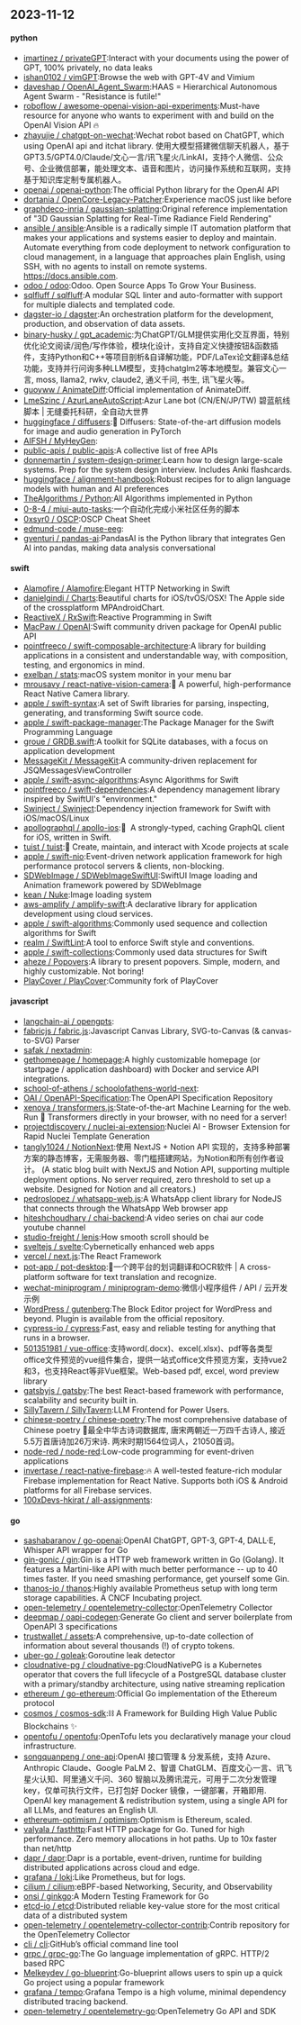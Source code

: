 ## 2023-11-12

#### python
* [imartinez / privateGPT](https://github.com/imartinez/privateGPT):Interact with your documents using the power of GPT, 100% privately, no data leaks
* [ishan0102 / vimGPT](https://github.com/ishan0102/vimGPT):Browse the web with GPT-4V and Vimium
* [daveshap / OpenAI_Agent_Swarm](https://github.com/daveshap/OpenAI_Agent_Swarm):HAAS = Hierarchical Autonomous Agent Swarm - "Resistance is futile!"
* [roboflow / awesome-openai-vision-api-experiments](https://github.com/roboflow/awesome-openai-vision-api-experiments):Must-have resource for anyone who wants to experiment with and build on the OpenAI Vision API 🔥
* [zhayujie / chatgpt-on-wechat](https://github.com/zhayujie/chatgpt-on-wechat):Wechat robot based on ChatGPT, which using OpenAI api and itchat library. 使用大模型搭建微信聊天机器人，基于 GPT3.5/GPT4.0/Claude/文心一言/讯飞星火/LinkAI，支持个人微信、公众号、企业微信部署，能处理文本、语音和图片，访问操作系统和互联网，支持基于知识库定制专属机器人。
* [openai / openai-python](https://github.com/openai/openai-python):The official Python library for the OpenAI API
* [dortania / OpenCore-Legacy-Patcher](https://github.com/dortania/OpenCore-Legacy-Patcher):Experience macOS just like before
* [graphdeco-inria / gaussian-splatting](https://github.com/graphdeco-inria/gaussian-splatting):Original reference implementation of "3D Gaussian Splatting for Real-Time Radiance Field Rendering"
* [ansible / ansible](https://github.com/ansible/ansible):Ansible is a radically simple IT automation platform that makes your applications and systems easier to deploy and maintain. Automate everything from code deployment to network configuration to cloud management, in a language that approaches plain English, using SSH, with no agents to install on remote systems. https://docs.ansible.com.
* [odoo / odoo](https://github.com/odoo/odoo):Odoo. Open Source Apps To Grow Your Business.
* [sqlfluff / sqlfluff](https://github.com/sqlfluff/sqlfluff):A modular SQL linter and auto-formatter with support for multiple dialects and templated code.
* [dagster-io / dagster](https://github.com/dagster-io/dagster):An orchestration platform for the development, production, and observation of data assets.
* [binary-husky / gpt_academic](https://github.com/binary-husky/gpt_academic):为ChatGPT/GLM提供实用化交互界面，特别优化论文阅读/润色/写作体验，模块化设计，支持自定义快捷按钮&函数插件，支持Python和C++等项目剖析&自译解功能，PDF/LaTex论文翻译&总结功能，支持并行问询多种LLM模型，支持chatglm2等本地模型。兼容文心一言, moss, llama2, rwkv, claude2, 通义千问, 书生, 讯飞星火等。
* [guoyww / AnimateDiff](https://github.com/guoyww/AnimateDiff):Official implementation of AnimateDiff.
* [LmeSzinc / AzurLaneAutoScript](https://github.com/LmeSzinc/AzurLaneAutoScript):Azur Lane bot (CN/EN/JP/TW) 碧蓝航线脚本 | 无缝委托科研，全自动大世界
* [huggingface / diffusers](https://github.com/huggingface/diffusers):🤗 Diffusers: State-of-the-art diffusion models for image and audio generation in PyTorch
* [AIFSH / MyHeyGen](https://github.com/AIFSH/MyHeyGen):
* [public-apis / public-apis](https://github.com/public-apis/public-apis):A collective list of free APIs
* [donnemartin / system-design-primer](https://github.com/donnemartin/system-design-primer):Learn how to design large-scale systems. Prep for the system design interview. Includes Anki flashcards.
* [huggingface / alignment-handbook](https://github.com/huggingface/alignment-handbook):Robust recipes for to align language models with human and AI preferences
* [TheAlgorithms / Python](https://github.com/TheAlgorithms/Python):All Algorithms implemented in Python
* [0-8-4 / miui-auto-tasks](https://github.com/0-8-4/miui-auto-tasks):一个自动化完成小米社区任务的脚本
* [0xsyr0 / OSCP](https://github.com/0xsyr0/OSCP):OSCP Cheat Sheet
* [edmund-code / muse-eeg](https://github.com/edmund-code/muse-eeg):
* [gventuri / pandas-ai](https://github.com/gventuri/pandas-ai):PandasAI is the Python library that integrates Gen AI into pandas, making data analysis conversational

#### swift
* [Alamofire / Alamofire](https://github.com/Alamofire/Alamofire):Elegant HTTP Networking in Swift
* [danielgindi / Charts](https://github.com/danielgindi/Charts):Beautiful charts for iOS/tvOS/OSX! The Apple side of the crossplatform MPAndroidChart.
* [ReactiveX / RxSwift](https://github.com/ReactiveX/RxSwift):Reactive Programming in Swift
* [MacPaw / OpenAI](https://github.com/MacPaw/OpenAI):Swift community driven package for OpenAI public API
* [pointfreeco / swift-composable-architecture](https://github.com/pointfreeco/swift-composable-architecture):A library for building applications in a consistent and understandable way, with composition, testing, and ergonomics in mind.
* [exelban / stats](https://github.com/exelban/stats):macOS system monitor in your menu bar
* [mrousavy / react-native-vision-camera](https://github.com/mrousavy/react-native-vision-camera):📸 A powerful, high-performance React Native Camera library.
* [apple / swift-syntax](https://github.com/apple/swift-syntax):A set of Swift libraries for parsing, inspecting, generating, and transforming Swift source code.
* [apple / swift-package-manager](https://github.com/apple/swift-package-manager):The Package Manager for the Swift Programming Language
* [groue / GRDB.swift](https://github.com/groue/GRDB.swift):A toolkit for SQLite databases, with a focus on application development
* [MessageKit / MessageKit](https://github.com/MessageKit/MessageKit):A community-driven replacement for JSQMessagesViewController
* [apple / swift-async-algorithms](https://github.com/apple/swift-async-algorithms):Async Algorithms for Swift
* [pointfreeco / swift-dependencies](https://github.com/pointfreeco/swift-dependencies):A dependency management library inspired by SwiftUI's "environment."
* [Swinject / Swinject](https://github.com/Swinject/Swinject):Dependency injection framework for Swift with iOS/macOS/Linux
* [apollographql / apollo-ios](https://github.com/apollographql/apollo-ios):📱  A strongly-typed, caching GraphQL client for iOS, written in Swift.
* [tuist / tuist](https://github.com/tuist/tuist):🚀 Create, maintain, and interact with Xcode projects at scale
* [apple / swift-nio](https://github.com/apple/swift-nio):Event-driven network application framework for high performance protocol servers & clients, non-blocking.
* [SDWebImage / SDWebImageSwiftUI](https://github.com/SDWebImage/SDWebImageSwiftUI):SwiftUI Image loading and Animation framework powered by SDWebImage
* [kean / Nuke](https://github.com/kean/Nuke):Image loading system
* [aws-amplify / amplify-swift](https://github.com/aws-amplify/amplify-swift):A declarative library for application development using cloud services.
* [apple / swift-algorithms](https://github.com/apple/swift-algorithms):Commonly used sequence and collection algorithms for Swift
* [realm / SwiftLint](https://github.com/realm/SwiftLint):A tool to enforce Swift style and conventions.
* [apple / swift-collections](https://github.com/apple/swift-collections):Commonly used data structures for Swift
* [aheze / Popovers](https://github.com/aheze/Popovers):A library to present popovers. Simple, modern, and highly customizable. Not boring!
* [PlayCover / PlayCover](https://github.com/PlayCover/PlayCover):Community fork of PlayCover

#### javascript
* [langchain-ai / opengpts](https://github.com/langchain-ai/opengpts):
* [fabricjs / fabric.js](https://github.com/fabricjs/fabric.js):Javascript Canvas Library, SVG-to-Canvas (& canvas-to-SVG) Parser
* [safak / nextadmin](https://github.com/safak/nextadmin):
* [gethomepage / homepage](https://github.com/gethomepage/homepage):A highly customizable homepage (or startpage / application dashboard) with Docker and service API integrations.
* [school-of-athens / schoolofathens-world-next](https://github.com/school-of-athens/schoolofathens-world-next):
* [OAI / OpenAPI-Specification](https://github.com/OAI/OpenAPI-Specification):The OpenAPI Specification Repository
* [xenova / transformers.js](https://github.com/xenova/transformers.js):State-of-the-art Machine Learning for the web. Run 🤗 Transformers directly in your browser, with no need for a server!
* [projectdiscovery / nuclei-ai-extension](https://github.com/projectdiscovery/nuclei-ai-extension):Nuclei AI - Browser Extension for Rapid Nuclei Template Generation
* [tangly1024 / NotionNext](https://github.com/tangly1024/NotionNext):使用 NextJS + Notion API 实现的，支持多种部署方案的静态博客，无需服务器、零门槛搭建网站，为Notion和所有创作者设计。 (A static blog built with NextJS and Notion API, supporting multiple deployment options. No server required, zero threshold to set up a website. Designed for Notion and all creators.)
* [pedroslopez / whatsapp-web.js](https://github.com/pedroslopez/whatsapp-web.js):A WhatsApp client library for NodeJS that connects through the WhatsApp Web browser app
* [hiteshchoudhary / chai-backend](https://github.com/hiteshchoudhary/chai-backend):A video series on chai aur code youtube channel
* [studio-freight / lenis](https://github.com/studio-freight/lenis):How smooth scroll should be
* [sveltejs / svelte](https://github.com/sveltejs/svelte):Cybernetically enhanced web apps
* [vercel / next.js](https://github.com/vercel/next.js):The React Framework
* [pot-app / pot-desktop](https://github.com/pot-app/pot-desktop):🌈一个跨平台的划词翻译和OCR软件 | A cross-platform software for text translation and recognize.
* [wechat-miniprogram / miniprogram-demo](https://github.com/wechat-miniprogram/miniprogram-demo):微信小程序组件 / API / 云开发示例
* [WordPress / gutenberg](https://github.com/WordPress/gutenberg):The Block Editor project for WordPress and beyond. Plugin is available from the official repository.
* [cypress-io / cypress](https://github.com/cypress-io/cypress):Fast, easy and reliable testing for anything that runs in a browser.
* [501351981 / vue-office](https://github.com/501351981/vue-office):支持word(.docx)、excel(.xlsx)、pdf等各类型office文件预览的vue组件集合，提供一站式office文件预览方案，支持vue2和3，也支持React等非Vue框架。Web-based pdf, excel, word preview library
* [gatsbyjs / gatsby](https://github.com/gatsbyjs/gatsby):The best React-based framework with performance, scalability and security built in.
* [SillyTavern / SillyTavern](https://github.com/SillyTavern/SillyTavern):LLM Frontend for Power Users.
* [chinese-poetry / chinese-poetry](https://github.com/chinese-poetry/chinese-poetry):The most comprehensive database of Chinese poetry 🧶最全中华古诗词数据库, 唐宋两朝近一万四千古诗人, 接近5.5万首唐诗加26万宋诗. 两宋时期1564位词人，21050首词。
* [node-red / node-red](https://github.com/node-red/node-red):Low-code programming for event-driven applications
* [invertase / react-native-firebase](https://github.com/invertase/react-native-firebase):🔥 A well-tested feature-rich modular Firebase implementation for React Native. Supports both iOS & Android platforms for all Firebase services.
* [100xDevs-hkirat / all-assignments](https://github.com/100xDevs-hkirat/all-assignments):

#### go
* [sashabaranov / go-openai](https://github.com/sashabaranov/go-openai):OpenAI ChatGPT, GPT-3, GPT-4, DALL·E, Whisper API wrapper for Go
* [gin-gonic / gin](https://github.com/gin-gonic/gin):Gin is a HTTP web framework written in Go (Golang). It features a Martini-like API with much better performance -- up to 40 times faster. If you need smashing performance, get yourself some Gin.
* [thanos-io / thanos](https://github.com/thanos-io/thanos):Highly available Prometheus setup with long term storage capabilities. A CNCF Incubating project.
* [open-telemetry / opentelemetry-collector](https://github.com/open-telemetry/opentelemetry-collector):OpenTelemetry Collector
* [deepmap / oapi-codegen](https://github.com/deepmap/oapi-codegen):Generate Go client and server boilerplate from OpenAPI 3 specifications
* [trustwallet / assets](https://github.com/trustwallet/assets):A comprehensive, up-to-date collection of information about several thousands (!) of crypto tokens.
* [uber-go / goleak](https://github.com/uber-go/goleak):Goroutine leak detector
* [cloudnative-pg / cloudnative-pg](https://github.com/cloudnative-pg/cloudnative-pg):CloudNativePG is a Kubernetes operator that covers the full lifecycle of a PostgreSQL database cluster with a primary/standby architecture, using native streaming replication
* [ethereum / go-ethereum](https://github.com/ethereum/go-ethereum):Official Go implementation of the Ethereum protocol
* [cosmos / cosmos-sdk](https://github.com/cosmos/cosmos-sdk):⛓️ A Framework for Building High Value Public Blockchains ✨
* [opentofu / opentofu](https://github.com/opentofu/opentofu):OpenTofu lets you declaratively manage your cloud infrastructure.
* [songquanpeng / one-api](https://github.com/songquanpeng/one-api):OpenAI 接口管理 & 分发系统，支持 Azure、Anthropic Claude、Google PaLM 2、智谱 ChatGLM、百度文心一言、讯飞星火认知、阿里通义千问、360 智脑以及腾讯混元，可用于二次分发管理 key，仅单可执行文件，已打包好 Docker 镜像，一键部署，开箱即用. OpenAI key management & redistribution system, using a single API for all LLMs, and features an English UI.
* [ethereum-optimism / optimism](https://github.com/ethereum-optimism/optimism):Optimism is Ethereum, scaled.
* [valyala / fasthttp](https://github.com/valyala/fasthttp):Fast HTTP package for Go. Tuned for high performance. Zero memory allocations in hot paths. Up to 10x faster than net/http
* [dapr / dapr](https://github.com/dapr/dapr):Dapr is a portable, event-driven, runtime for building distributed applications across cloud and edge.
* [grafana / loki](https://github.com/grafana/loki):Like Prometheus, but for logs.
* [cilium / cilium](https://github.com/cilium/cilium):eBPF-based Networking, Security, and Observability
* [onsi / ginkgo](https://github.com/onsi/ginkgo):A Modern Testing Framework for Go
* [etcd-io / etcd](https://github.com/etcd-io/etcd):Distributed reliable key-value store for the most critical data of a distributed system
* [open-telemetry / opentelemetry-collector-contrib](https://github.com/open-telemetry/opentelemetry-collector-contrib):Contrib repository for the OpenTelemetry Collector
* [cli / cli](https://github.com/cli/cli):GitHub’s official command line tool
* [grpc / grpc-go](https://github.com/grpc/grpc-go):The Go language implementation of gRPC. HTTP/2 based RPC
* [Melkeydev / go-blueprint](https://github.com/Melkeydev/go-blueprint):Go-blueprint allows users to spin up a quick Go project using a popular framework
* [grafana / tempo](https://github.com/grafana/tempo):Grafana Tempo is a high volume, minimal dependency distributed tracing backend.
* [open-telemetry / opentelemetry-go](https://github.com/open-telemetry/opentelemetry-go):OpenTelemetry Go API and SDK
